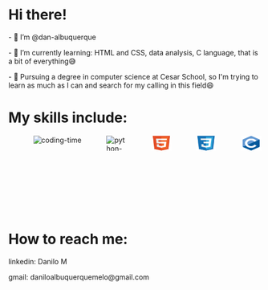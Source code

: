 # Hi there!

<p>- 👋 I’m @dan-albuquerque</p>
<p>- 🌱 I’m currently learning: HTML and CSS, data analysis, C language, that is a bit of everything😅</p>
<p>- 🚀 Pursuing a degree in computer science at Cesar School, so I'm trying to learn as much as I can and search for my calling in this field😄 </p>

# My skills include:

<div style="display: flex; justify-content: space-between;"> <br>
  <img align="left"height="150" alt="coding-time" src="code.gif">
  <img align="center" height="30" width="40" alt="python-icon" src= https://raw.githubusercontent.com/Thomas-George-T/Thomas-George-T/master/assets/python.svg>
  <img align="center" height="30" width="40" alt="html-icon" src="https://raw.githubusercontent.com/devicons/devicon/master/icons/html5/html5-original.svg">
  <img align="center" height="30" width="40" alt="css-icon" src="https://raw.githubusercontent.com/devicons/devicon/master/icons/css3/css3-original.svg">
  <img align="center" height="30" width="40" alt="c-icon" src="https://raw.githubusercontent.com/devicons/devicon/master/icons/c/c-original.svg">
</div>

# How to reach me:
<p>linkedin: Danilo M</p>
<p>gmail: daniloalbuquerquemelo@gmail.com</p>
  

<!---
dan-albuquerque/dan-albuquerque is a ✨ special ✨ repository because its `README.md` (this file) appears on your GitHub profile.
You can click the Preview link to take a look at your changes.
--->
